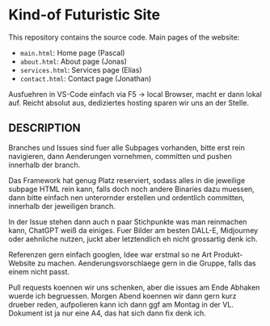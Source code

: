 # Kind-of Futuristic Site

This repository contains the source code. Main pages of the website:

- `main.html`: Home page (Pascal)
- `about.html`: About page (Jonas)
- `services.html`: Services page (Elias)
- `contact.html`: Contact page (Jonathan)

Ausfuehren in VS-Code einfach via F5 -> local Browser, macht er dann lokal auf. 
Reicht absolut aus, dediziertes hosting sparen wir uns an der Stelle.

## DESCRIPTION

Branches und Issues sind fuer alle Subpages vorhanden, bitte erst rein navigieren, dann Aenderungen vornehmen, committen und pushen innerhalb der branch.

Das Framework hat genug Platz reserviert, sodass alles in die jeweilige subpage HTML rein kann, falls doch noch andere Binaries dazu muessen,
dann bitte einfach nen unterornder erstellen und ordentlich committen, innerhalb der jeweiligen branch. 

In der Issue stehen dann auch n paar Stichpunkte was man reinmachen kann, ChatGPT weiß da einiges. 
Fuer Bilder am besten DALL-E, Midjourney oder aehnliche nutzen, juckt aber letztendlich eh nicht grossartig denk ich.

Referenzen gern einfach googlen, Idee war erstmal so ne Art Produkt-Website zu machen.
Aenderungsvorschlaege gern in die Gruppe, falls das einem nicht passt.

Pull requests koennen wir uns schenken, aber die issues am Ende Abhaken wuerde ich begruessen. 
Morgen Abend koennen wir dann gern kurz drueber reden, aufpolieren kann ich dann ggf am Montag in der VL.
Dokument ist ja nur eine A4, das hat sich dann fix denk ich.
